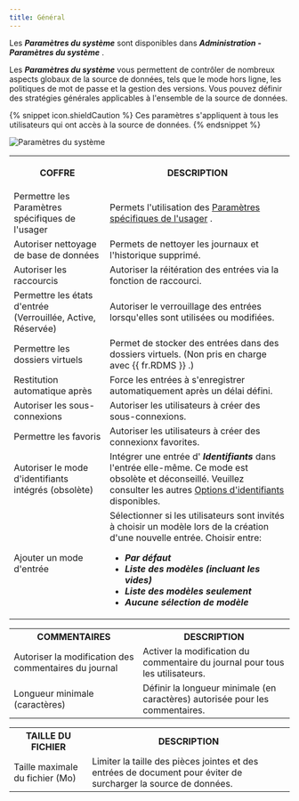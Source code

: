 ```yaml
---
title: Général
---
```

Les ***Paramètres du système*** sont disponibles dans ***Administration - Paramètres du système*** .  

Les ***Paramètres du système*** vous permettent de contrôler de nombreux aspects globaux de la source de données, tels que le mode hors ligne, les politiques de mot de passe et la gestion des versions. Vous pouvez définir des stratégies générales applicables à l'ensemble de la source de données. 

{% snippet icon.shieldCaution %} 
Ces paramètres s'appliquent à tous les utilisateurs qui ont accès à la source de données. 
{% endsnippet %}
 
![Paramètres du système](/img/fr/rdm/windows/clip10720.png) 

<table>
	<tr>
		<th>

COFFRE 
		</th>
		<th>
DESCRIPTION 
		</th>
	</tr>
	<tr>
		<td>
Permettre les Paramètres spécifiques de l'usager 
		</td>
		<td>
Permets l'utilisation des [Paramètres spécifiques de l'usager](/fr/rdm/windows/commands/edit/setting-overrides/specific-settings/) . 
		</td>
	</tr>
	<tr>
		<td>
Autoriser nettoyage de base de données 
		</td>
		<td>
Permets de nettoyer les journaux et l'historique supprimé. 
		</td>
	</tr>
	<tr>
		<td>
Autoriser les raccourcis 
		</td>
		<td>
Autoriser la réitération des entrées via la fonction de raccourci. 
		</td>
	</tr>
	<tr>
		<td>
Permettre les états d'entrée (Verrouillée, Active, Réservée) 
		</td>
		<td>
Autoriser le verrouillage des entrées lorsqu'elles sont utilisées ou modifiées. 
		</td>
	</tr>
	<tr>
		<td>
Permettre les dossiers virtuels 
		</td>
		<td>
Permet de stocker des entrées dans des dossiers virtuels. (Non pris en charge avec {{ fr.RDMS }} .) 
		</td>
	</tr>
	<tr>
		<td>
Restitution automatique après 
		</td>
		<td>
Force les entrées à s'enregistrer automatiquement après un délai défini. 
		</td>
	</tr>
	<tr>
		<td>
Autoriser les sous-connexions 
		</td>
		<td>
Autoriser les utilisateurs à créer des sous-connexions. 
		</td>
	</tr>
	<tr>
		<td>
Permettre les favoris 
		</td>
		<td>
Autoriser les utilisateurs à créer des connexionx favorites. 
		</td>
	</tr>
	<tr>
		<td>
Autoriser le mode d'identifiants intégrés (obsolète) 
		</td>
		<td>
Intégrer une entrée d' ***Identifiants*** dans l'entrée elle-même. Ce mode est obsolète et déconseillé. Veuillez consulter les autres [Options d'identifiants](/fr/rdm/windows/commands/edit/entries/entry-credentials-options/) disponibles. 
		</td>
	</tr>
	<tr>
		<td>
Ajouter un mode d'entrée 
		</td>
		<td>
Sélectionner si les utilisateurs sont invités à choisir un modèle lors de la création d'une nouvelle entrée. Choisir entre:  

* ***Par défaut*** 
* ***Liste des modèles (incluant les vides)*** 
* ***Liste des modèles seulement*** 
* ***Aucune sélection de modèle*** 
		</td>
	</tr>
</table>

<table>
	<tr>
		<th>
COMMENTAIRES 
		</th>
		<th>
DESCRIPTION 
		</th>
	</tr>
	<tr>
		<td>
Autoriser la modification des commentaires du journal 
		</td>
		<td>
Activer la modification du commentaire du journal pour tous les utilisateurs. 
		</td>
	</tr>
	<tr>
		<td>
Longueur minimale (caractères) 
		</td>
		<td>
Définir la longueur minimale (en caractères) autorisée pour les commentaires. 
		</td>
	</tr>
</table>

<table>
	<tr>
		<th>
TAILLE DU FICHIER 
		</th>
		<th>
DESCRIPTION 
		</th>
	</tr>
	<tr>
		<td>
Taille maximale du fichier (Mo) 
		</td>
		<td>
Limiter la taille des pièces jointes et des entrées de document pour éviter de surcharger la source de données. 
		</td>
	</tr>
</table>



